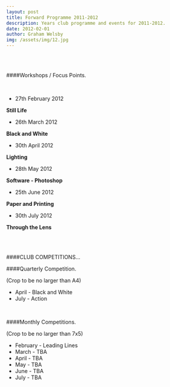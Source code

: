 ```yaml
---
layout: post
title: Forward Programme 2011-2012
description: Years club programme and events for 2011-2012.
date: 2012-02-01
author: Graham Welsby
img: /assets/img/12.jpg
---
```


<br><br>

####Workshops / Focus Points.

<br>



* 27th February 2012

<b>Still Life</b> 

* 26th March 2012

<b>Black and White</b>

* 30th April 2012

<b>Lighting</b>

* 28th May 2012

<b>Software - Photoshop</b>

* 25th June 2012

<b>Paper and Printing</b>

* 30th July 2012

<b>Through the Lens</b>


<br>
<br>




####CLUB COMPETITIONS...
<br>

####Quarterly Competition.

(Crop to be no larger than A4)

<ul>
	<li>April - Black and White</li>
	<li>July - Action</li>
</ul>

<br>

####Monthly Competitions.

(Crop to be no larger than 7x5)

<ul>
	<li>February - Leading Lines</li>
	<li>March - TBA</li>
	<li>April - TBA</li>
	<li>May - TBA</li>
	<li>June - TBA</li>
	<li>July - TBA</li>
</ul>
